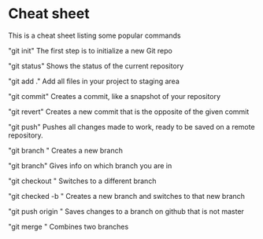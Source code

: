 # Cheat sheet

This is a cheat sheet listing some popular commands



"git init"   The first step is to initialize a new Git repo

"git status"  Shows the status of the current repository

"git add ."  Add all files in your project to staging area

"git commit" Creates a commit, like a snapshot of your repository

"git revert" Creates a new commit that is the opposite of the given commit

"git push" Pushes all changes made to work, ready to be saved on a remote repository. 

"git branch <newbranchname>" Creates a new branch

"git branch" Gives info on which branch you are in

"git checkout <branchname>" Switches to a different branch

"git checked -b <newbranchname>" Creates a new branch and switches to that new branch


"git push origin <branchname>" Saves changes to a branch on github that is not master

"git merge <branchname>"  Combines two branches 

